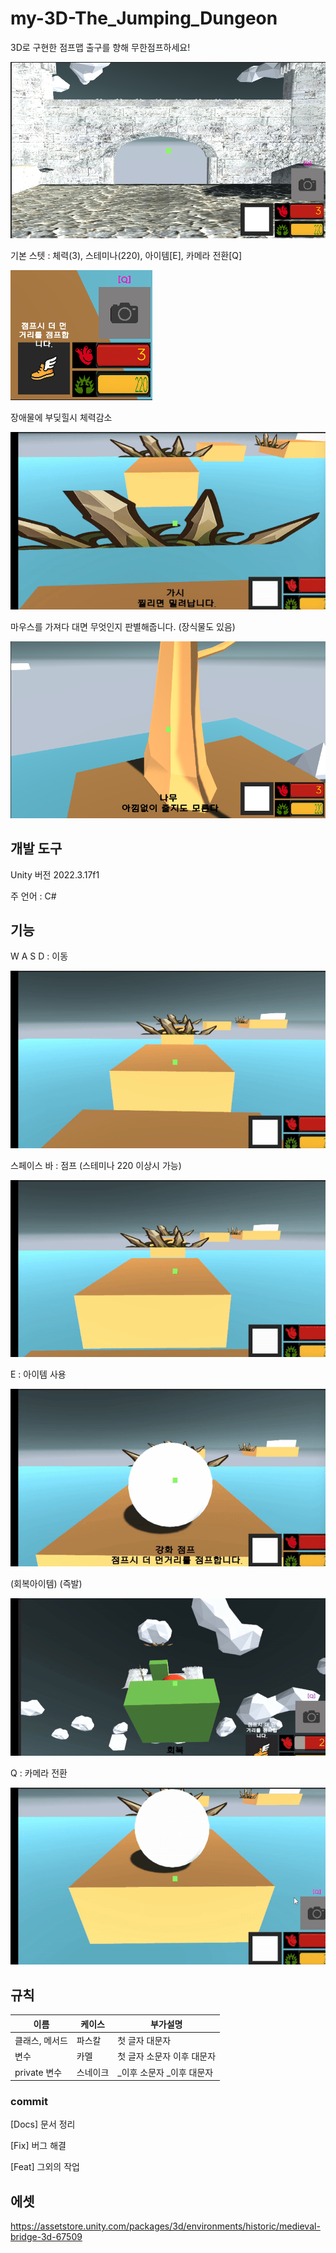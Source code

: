 # my-3D-The_Jumping_Dungeon
3D로 구현한 점프맵 출구를 향해 무한점프하세요!

![](Assets/09.Git/end.png)

기본 스텟 : 체력(3), 스테미나(220), 아이템[E], 카메라 전환[Q]

![](Assets/09.Git/stat.png)

장애물에 부딪힐시 체력감소

![](Assets/09.Git/Vine.gif)

마우스를 가져다 대면 무엇인지 판별해줍니다. (장식물도 있음)

![](Assets/09.Git/tree.png)

## 개발 도구
Unity 버전 2022.3.17f1

주 언어 : C#

## 기능
W A S D : 이동

![](Assets/09.Git/Move.gif)

스페이스 바 : 점프 (스테미나 220 이상시 가능)

![](Assets/09.Git/Jump.gif)

E : 아이템 사용 

![](Assets/09.Git/Jumpup.gif)

(회복아이템) (즉발)

![](Assets/09.Git/heal.gif)

Q : 카메라 전환

![](Assets/09.Git/SwitchCamera.gif)
## 규칙
|이름|케이스|부가설명|
|----|---|------|
|클래스, 메서드| 파스칼 | 첫 글자 대문자|
|변수  | 카멜 | 첫 글자 소문자 이후 대문자|
|private 변수| 스네이크| _이후 소문자 _이후 대문자|

### commit
[Docs] 문서 정리

[Fix] 버그 해결

[Feat] 그외의 작업

## 에셋

https://assetstore.unity.com/packages/3d/environments/historic/medieval-bridge-3d-67509
